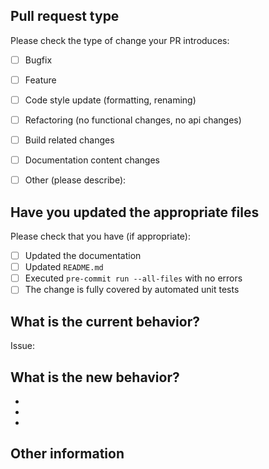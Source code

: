 <!--- Please provide a general summary of your changes in the title above -->

## Pull request type

<!-- Please try to limit your pull request to one type, submit multiple pull requests if needed. -->

Please check the type of change your PR introduces:

- [ ] Bugfix
- [ ] Feature
- [ ] Code style update (formatting, renaming)
- [ ] Refactoring (no functional changes, no api changes)
- [ ] Build related changes
- [ ] Documentation content changes
- [ ] Other (please describe):


## Have you updated the appropriate files

<!-- Please try to limit your pull request to one type, submit multiple pull requests if needed. -->

Please check that you have (if appropriate):

- [ ] Updated the documentation
- [ ] Updated ``README.md``
- [ ] Executed ``pre-commit run --all-files`` with no errors
- [ ] The change is fully covered by automated unit tests

## What is the current behavior?

<!-- Please describe the current behavior that you are modifying, or link to a relevant issue. -->

Issue:

## What is the new behavior?

<!-- Please describe the behavior or changes that are being added by this PR. -->

-
-
-

## Other information

<!-- Any other information that is important to this PR such as screenshots of how the component looks before and after the change. -->
